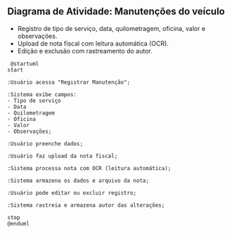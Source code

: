 ## Diagrama de Atividade: Manutenções do veículo

- Registro de tipo de serviço, data, quilometragem, oficina, valor e observações.  
- Upload de nota fiscal com leitura automática (OCR).  
- Edição e exclusão com rastreamento do autor. 



```puml
 @startuml
start

:Usuário acessa "Registrar Manutenção";

:Sistema exibe campos:
- Tipo de serviço
- Data
- Quilometragem
- Oficina
- Valor
- Observações;

:Usuário preenche dados;

:Usuário faz upload da nota fiscal;

:Sistema processa nota com OCR (leitura automática);

:Sistema armazena os dados e arquivo da nota;

:Usuário pode editar ou excluir registro;

:Sistema rastreia e armazena autor das alterações;

stop
@enduml
```
